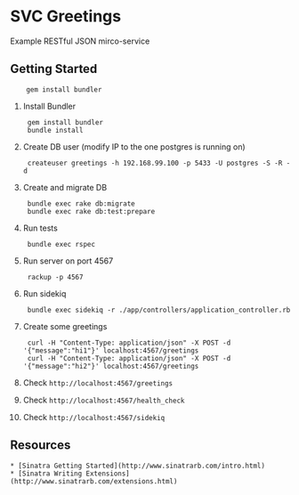 # SVC Greetings
Example RESTful JSON mirco-service  

## Getting Started

        gem install bundler

  
1. Install Bundler

        gem install bundler
        bundle install

2. Create DB user (modify IP to the one postgres is running on)

        createuser greetings -h 192.168.99.100 -p 5433 -U postgres -S -R -d

3. Create and migrate DB

        bundle exec rake db:migrate
        bundle exec rake db:test:prepare

4. Run tests
  
        bundle exec rspec

5. Run server on port 4567
  
        rackup -p 4567

6. Run sidekiq

        bundle exec sidekiq -r ./app/controllers/application_controller.rb

7. Create some greetings

        curl -H "Content-Type: application/json" -X POST -d '{"message":"hi1"}' localhost:4567/greetings
        curl -H "Content-Type: application/json" -X POST -d '{"message":"hi2"}' localhost:4567/greetings
        
8. Check `http://localhost:4567/greetings`

9. Check `http://localhost:4567/health_check`

10. Check `http://localhost:4567/sidekiq`

## Resources
    * [Sinatra Getting Started](http://www.sinatrarb.com/intro.html)
    * [Sinatra Writing Extensions](http://www.sinatrarb.com/extensions.html)
